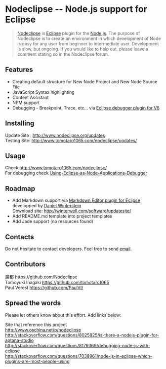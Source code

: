 ﻿# Nodeclipse -- Node.js support for Eclipse


> [Nodeclipse](http://www.nodeclipse.org/) is [Eclipse](http://www.eclipse.org/) plugin for the [Node.js](http://www.nodejs.org/). 
The purpose of Nodeclipse is to create an environment in 
which development of Node is easy for any user from beginner to intermediate user. 
Development is slow, but ongoing. If you would like to help out, 
please leave a comment stating so in the Nodeclipse forum.

## Features

* Creating default structure for New Node Project and New Node Source File 
* JavaScript Syntax highlighting
* Content Assistant
* NPM support
* Debugging - Breakpoint, Trace, etc... via [Eclipse debugger plugin for V8](http://code.google.com/p/chromedevtools/)

## Installing

Update Site : http://www.nodeclipse.org/updates  
Testing Site: http://www.tomotaro1065.com/nodeclipse/updates/

## Usage

Check http://www.tomotaro1065.com/nodeclipse/  
For debugging check [Using-Eclipse-as-Node-Applications-Debugger]( https://github.com/joyent/node/wiki/Using-Eclipse-as-Node-Applications-Debugger)

## Roadmap

* Add Markdown support via [Markdown Editor plugin for Eclipse](http://www.winterwell.com/software/markdown-editor.php) developped by [Daniel Winterstein](http://winterstein.me.uk)  
	Download site: http://winterwell.com/software/updatesite/
* Add README.md template into project templates	
* Add Jade support	(no resources found)

## Contacts
Do not hesitate to contact developers. Feel free to send [email](mailto:dev@nodeclipse.com).

## Contributors
魔都 https://github.com/Nodeclipse  
Tomoyuki Inagaki https://github.com/tomotaro1065  
Paul Verest https://github.com/PaulVI/  

## Spread the words

Please let others know about this effort. Add links below:  

Site that reference this project  
http://www.oschina.net/p/nodeclipse  
http://stackoverflow.com/questions/8025825/is-there-a-nodejs-plugin-for-aptana-studio  
http://stackoverflow.com/questions/8179369/debugging-node-js-with-eclipse  
http://stackoverflow.com/questions/7038961/node-js-in-eclipse-which-plugins-are-most-people-using

